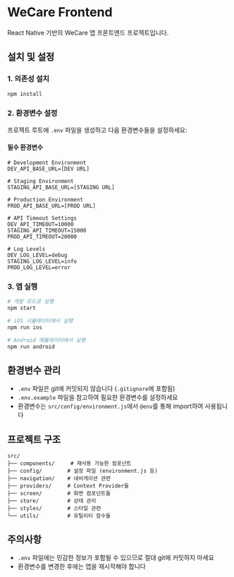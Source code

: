 # WeCare Frontend

React Native 기반의 WeCare 앱 프론트엔드 프로젝트입니다.

## 설치 및 설정

### 1. 의존성 설치
```bash
npm install
```

### 2. 환경변수 설정
프로젝트 루트에 `.env` 파일을 생성하고 다음 환경변수들을 설정하세요:

#### 필수 환경변수
```env
# Development Environment
DEV_API_BASE_URL=[DEV URL]

# Staging Environment
STAGING_API_BASE_URL=[STAGING URL]

# Production Environment
PROD_API_BASE_URL=[PROD URL] 

# API Timeout Settings
DEV_API_TIMEOUT=10000
STAGING_API_TIMEOUT=15000
PROD_API_TIMEOUT=20000

# Log Levels
DEV_LOG_LEVEL=debug
STAGING_LOG_LEVEL=info
PROD_LOG_LEVEL=error
```

### 3. 앱 실행
```bash
# 개발 모드로 실행
npm start

# iOS 시뮬레이터에서 실행
npm run ios

# Android 에뮬레이터에서 실행
npm run android
```

## 환경변수 관리

- `.env` 파일은 git에 커밋되지 않습니다 (`.gitignore`에 포함됨)
- `.env.example` 파일을 참고하여 필요한 환경변수를 설정하세요
- 환경변수는 `src/config/environment.js`에서 `@env`를 통해 import하여 사용됩니다

## 프로젝트 구조

```
src/
├── components/     # 재사용 가능한 컴포넌트
├── config/        # 설정 파일 (environment.js 등)
├── navigation/    # 네비게이션 관련
├── providers/     # Context Provider들
├── screen/        # 화면 컴포넌트들
├── store/         # 상태 관리
├── styles/        # 스타일 관련
└── utils/         # 유틸리티 함수들
```

## 주의사항

- `.env` 파일에는 민감한 정보가 포함될 수 있으므로 절대 git에 커밋하지 마세요
- 환경변수를 변경한 후에는 앱을 재시작해야 합니다 